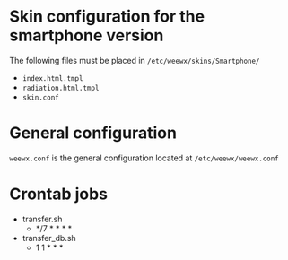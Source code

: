 # Skin configuration for the smartphone version

The following files must be placed in `/etc/weewx/skins/Smartphone/`
*	`index.html.tmpl`
*	`radiation.html.tmpl`
*	`skin.conf`

# General configuration
`weewx.conf` is the general configuration located at `/etc/weewx/weewx.conf`

# Crontab jobs
* transfer.sh
	*	*/7 * * * *
* transfer_db.sh
	*	1 1 * * *
